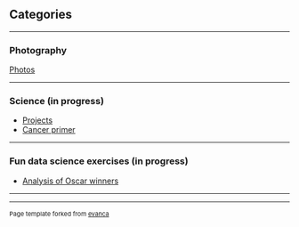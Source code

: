 ## Categories

---

### Photography

[Photos](/sample_page)

---

### Science (in progress)

- [Projects](/sample_page)
- [Cancer primer](/sample_page)

---

### Fun data science exercises (in progress) 

- [Analysis of Oscar winners](http://example.com/)

---




---
<p style="font-size:11px">Page template forked from <a href="https://github.com/evanca/quick-portfolio">evanca</a></p>
<!-- Remove above link if you don't want to attibute -->

